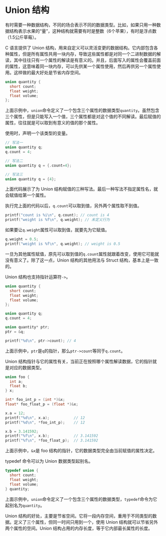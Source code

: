 # Union 结构

有时需要一种数据结构，不同的场合表示不同的数据类型。比如，如果只用一种数据结构表示水果的“量”，这种结构就需要有时是整数（6个苹果），有时是浮点数（1.5公斤草莓）。

C 语言提供了 Union 结构，用来自定义可以灵活变更的数据结构。它内部包含各种属性，但是所有属性共用一块内存，导致这些属性都是对同一个二进制数据的解读，其中往往只有一个属性的解读是有意义的。并且，后面写入的属性会覆盖前面的属性，这意味着同一块内存，可以先供某一个属性使用，然后再供另一个属性使用。这样做的最大好处是节省内存空间。

```c
union quantity {
  short count;
  float weight;
  float volume;
};
```

上面示例中，`union`命令定义了一个包含三个属性的数据类型`quantity`。虽然包含三个属性，但是只能写入一个值，三个属性都是对这个值的不同解读。最后赋值的属性，往往就是可以取到有意义的值的那个属性。

使用时，声明一个该类型的变量。

```c
// 写法一
union quantity q;
q.count = 4;

// 写法二
union quantity q = {.count=4};

// 写法三
union quantity q = {4};
```

上面代码展示了为 Union 结构赋值的三种写法。最后一种写法不指定属性名，就会赋值给第一个属性。

执行完上面的代码以后，`q.count`可以取到值，另外两个属性取不到值。

```c
printf("count is %i\n", q.count); // count is 4
printf("weight is %f\n", q.weight); // 未定义行为
```

如果要让`q.weight`属性可以取到值，就要先为它赋值。

```c
q.weight = 0.5;
printf("weight is %f\n", q.weight); // weight is 0.5
```

一旦为其他属性赋值，原先可以取到值的`q.count`属性就跟着改变，使用它可能就没有意义了。除了这一点，Union 结构的其他用法与 Struct 结构，基本上是一致的。

Union 结构也支持指针运算符`->`。

```c
union quantity {
  short count;
  float weight;
  float volume;
};

union quantity q;
q.count = 4;

union quantity* ptr;
ptr = &q;

printf("%d\n", ptr->count); // 4
```

上面示例中，`ptr`是`q`的指针，那么`ptr->count`等同于`q.count`。

Union 结构指针与它的属性有关，当前正在按照哪个属性解读数据，它的指针就是对应的数据类型。

```c
union foo {
  int a;
  float b;
} x;

int* foo_int_p = (int *)&x;
float* foo_float_p = (float *)&x;

x.a = 12;
printf("%d\n", x.a);           // 12
printf("%d\n", *foo_int_p);    // 12

x.b = 3.141592;
printf("%f\n", x.b);           // 3.141592
printf("%f\n", *foo_float_p);  // 3.141592
```

上面示例中，`&x`是 foo 结构的指针，它的数据类型完全由当前赋值的属性决定。

typedef 命令可以为 Union 数据类型起别名。

```c
typedef union {
  short count;
  float weight;
  float volume;
} quantity;
```

上面示例中，`union`命令定义了一个包含三个属性的数据类型，`typedef`命令为它起别名为`quantity`。

Union 结构的好处，主要是节省空间。它将一段内存空间，重用于不同类型的数据。定义了三个属性，但同一时间只用到一个，使用 Union 结构就可以节省另外两个属性的空间。Union 结构占用的内存长度，等于它内部最长属性的长度。

